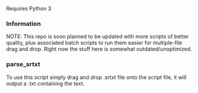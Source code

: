 Requires Python 3

### Information

NOTE: This repo is soon planned to be updated with more scripts of better quality, plus associated batch scripts to run them easier for multiple-file drag and drop. Right now the stuff here is somewhat outdated/unoptimized.

### parse_srtxt
To use this script simply drag and drop .srtxt file onto the script file, it will output a .txt containing the text.
